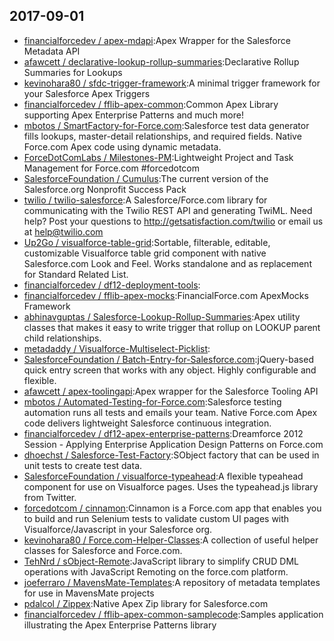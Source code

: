 ## 2017-09-01

* [financialforcedev / apex-mdapi](https://github.com/financialforcedev/apex-mdapi):Apex Wrapper for the Salesforce Metadata API
* [afawcett / declarative-lookup-rollup-summaries](https://github.com/afawcett/declarative-lookup-rollup-summaries):Declarative Rollup Summaries for Lookups
* [kevinohara80 / sfdc-trigger-framework](https://github.com/kevinohara80/sfdc-trigger-framework):A minimal trigger framework for your Salesforce Apex Triggers
* [financialforcedev / fflib-apex-common](https://github.com/financialforcedev/fflib-apex-common):Common Apex Library supporting Apex Enterprise Patterns and much more!
* [mbotos / SmartFactory-for-Force.com](https://github.com/mbotos/SmartFactory-for-Force.com):Salesforce test data generator fills lookups, master-detail relationships, and required fields. Native Force.com Apex code using dynamic metadata.
* [ForceDotComLabs / Milestones-PM](https://github.com/ForceDotComLabs/Milestones-PM):Lightweight Project and Task Management for Force.com #forcedotcom
* [SalesforceFoundation / Cumulus](https://github.com/SalesforceFoundation/Cumulus):The current version of the Salesforce.org Nonprofit Success Pack
* [twilio / twilio-salesforce](https://github.com/twilio/twilio-salesforce):A Salesforce/Force.com library for communicating with the Twilio REST API and generating TwiML. Need help? Post your questions to http://getsatisfaction.com/twilio or email us at help@twilio.com
* [Up2Go / visualforce-table-grid](https://github.com/Up2Go/visualforce-table-grid):Sortable, filterable, editable, customizable Visualforce table grid component with native Salesforce.com Look and Feel. Works standalone and as replacement for Standard Related List.
* [financialforcedev / df12-deployment-tools](https://github.com/financialforcedev/df12-deployment-tools):
* [financialforcedev / fflib-apex-mocks](https://github.com/financialforcedev/fflib-apex-mocks):FinancialForce.com ApexMocks Framework
* [abhinavguptas / Salesforce-Lookup-Rollup-Summaries](https://github.com/abhinavguptas/Salesforce-Lookup-Rollup-Summaries):Apex utility classes that makes it easy to write trigger that rollup on LOOKUP parent child relationships.
* [metadaddy / Visualforce-Multiselect-Picklist](https://github.com/metadaddy/Visualforce-Multiselect-Picklist):
* [SalesforceFoundation / Batch-Entry-for-Salesforce.com](https://github.com/SalesforceFoundation/Batch-Entry-for-Salesforce.com):jQuery-based quick entry screen that works with any object. Highly configurable and flexible.
* [afawcett / apex-toolingapi](https://github.com/afawcett/apex-toolingapi):Apex wrapper for the Salesforce Tooling API
* [mbotos / Automated-Testing-for-Force.com](https://github.com/mbotos/Automated-Testing-for-Force.com):Salesforce testing automation runs all tests and emails your team. Native Force.com Apex code delivers lightweight Salesforce continuous integration.
* [financialforcedev / df12-apex-enterprise-patterns](https://github.com/financialforcedev/df12-apex-enterprise-patterns):Dreamforce 2012 Session - Applying Enterprise Application Design Patterns on Force.com
* [dhoechst / Salesforce-Test-Factory](https://github.com/dhoechst/Salesforce-Test-Factory):SObject factory that can be used in unit tests to create test data.
* [SalesforceFoundation / visualforce-typeahead](https://github.com/SalesforceFoundation/visualforce-typeahead):A flexible typeahead component for use on Visualforce pages. Uses the typeahead.js library from Twitter.
* [forcedotcom / cinnamon](https://github.com/forcedotcom/cinnamon):Cinnamon is a Force.com app that enables you to build and run Selenium tests to validate custom UI pages with Visualforce/Javascript in your Salesforce org.
* [kevinohara80 / Force.com-Helper-Classes](https://github.com/kevinohara80/Force.com-Helper-Classes):A collection of useful helper classes for Salesforce and Force.com.
* [TehNrd / sObject-Remote](https://github.com/TehNrd/sObject-Remote):JavaScript library to simplify CRUD DML operations with JavaScript Remoting on the force.com platform.
* [joeferraro / MavensMate-Templates](https://github.com/joeferraro/MavensMate-Templates):A repository of metadata templates for use in MavensMate projects
* [pdalcol / Zippex](https://github.com/pdalcol/Zippex):Native Apex Zip library for Salesforce.com
* [financialforcedev / fflib-apex-common-samplecode](https://github.com/financialforcedev/fflib-apex-common-samplecode):Samples application illustrating the Apex Enterprise Patterns library
